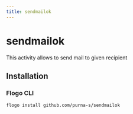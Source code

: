 ```yaml
---
title: sendmailok
---
```


# sendmailok
This activity allows to send mail to given recipient

## Installation
### Flogo CLI
```bash
flogo install github.com/purna-s/sendmailok
```

